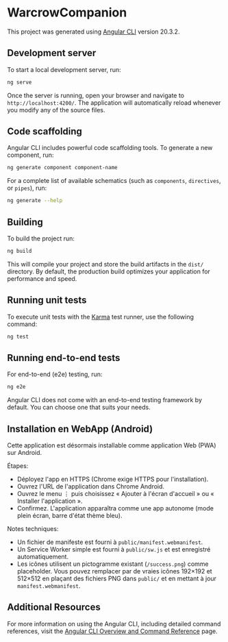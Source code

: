 # WarcrowCompanion

This project was generated using [Angular CLI](https://github.com/angular/angular-cli) version 20.3.2.

## Development server

To start a local development server, run:

```bash
ng serve
```

Once the server is running, open your browser and navigate to `http://localhost:4200/`. The application will automatically reload whenever you modify any of the source files.

## Code scaffolding

Angular CLI includes powerful code scaffolding tools. To generate a new component, run:

```bash
ng generate component component-name
```

For a complete list of available schematics (such as `components`, `directives`, or `pipes`), run:

```bash
ng generate --help
```

## Building

To build the project run:

```bash
ng build
```

This will compile your project and store the build artifacts in the `dist/` directory. By default, the production build optimizes your application for performance and speed.

## Running unit tests

To execute unit tests with the [Karma](https://karma-runner.github.io) test runner, use the following command:

```bash
ng test
```

## Running end-to-end tests

For end-to-end (e2e) testing, run:

```bash
ng e2e
```

Angular CLI does not come with an end-to-end testing framework by default. You can choose one that suits your needs.

## Installation en WebApp (Android)

Cette application est désormais installable comme application Web (PWA) sur Android.

Étapes:
- Déployez l'app en HTTPS (Chrome exige HTTPS pour l'installation).
- Ouvrez l'URL de l'application dans Chrome Android.
- Ouvrez le menu ⋮ puis choisissez « Ajouter à l'écran d'accueil » ou « Installer l'application ».
- Confirmez. L'application apparaîtra comme une app autonome (mode plein écran, barre d'état thème bleu).

Notes techniques:
- Un fichier de manifeste est fourni à `public/manifest.webmanifest`.
- Un Service Worker simple est fourni à `public/sw.js` et est enregistré automatiquement.
- Les icônes utilisent un pictogramme existant (`/success.png`) comme placeholder. Vous pouvez remplacer par de vraies icônes 192×192 et 512×512 en plaçant des fichiers PNG dans `public/` et en mettant à jour `manifest.webmanifest`.

## Additional Resources

For more information on using the Angular CLI, including detailed command references, visit the [Angular CLI Overview and Command Reference](https://angular.dev/tools/cli) page.
